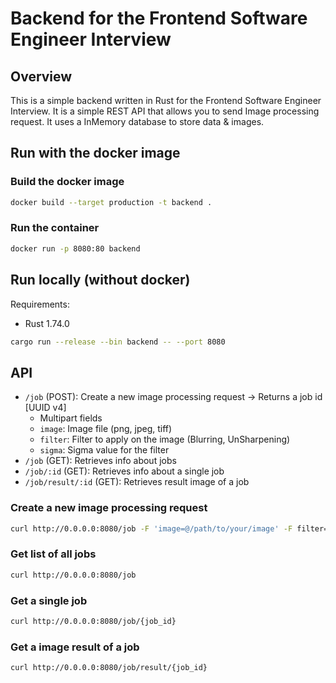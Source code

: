 
# Backend for the Frontend Software Engineer Interview

## Overview

This is a simple backend written in Rust for the Frontend Software Engineer Interview.
It is a simple REST API that allows you to send Image processing request. It uses a InMemory database to store data & images.

## Run with the docker image

### Build the docker image

```bash
docker build --target production -t backend .
```

### Run the container

```bash
docker run -p 8080:80 backend
```

## Run locally (without docker)

Requirements:
- Rust 1.74.0

```bash
cargo run --release --bin backend -- --port 8080
```


## API

* `/job` (POST): Create a new image processing request -> Returns a job id [UUID v4]
  * Multipart fields
  * `image`: Image file (png, jpeg, tiff)
  * `filter`: Filter to apply on the image (Blurring, UnSharpening)
  * `sigma`: Sigma value for the filter
* `/job` (GET): Retrieves info about jobs
* `/job/:id` (GET): Retrieves info about a single job
* `/job/result/:id` (GET): Retrieves result image of a job

### Create a new image processing request

```bash
curl http://0.0.0.0:8080/job -F 'image=@/path/to/your/image' -F filter=Blurring -F sigma=5
```

### Get list of all jobs

```bash
curl http://0.0.0.0:8080/job
```


### Get a single job

```bash
curl http://0.0.0.0:8080/job/{job_id}
```

### Get a image result of a job

```bash
curl http://0.0.0.0:8080/job/result/{job_id}
```